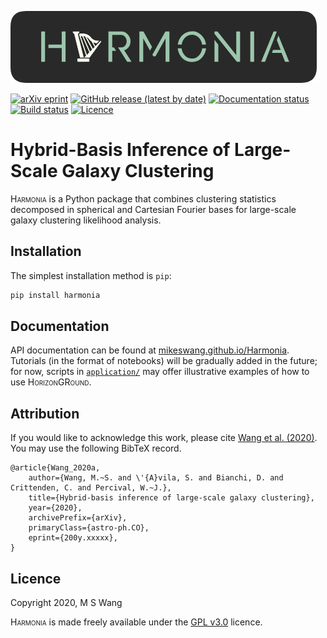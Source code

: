 ![Harmonia](https://github.com/MikeSWang/Harmonia/raw/master/docs/source/_static/Harmonia.png)

[![arXiv eprint](
https://img.shields.io/badge/arXiv-200y.xxxxx-important
)](https://arxiv.org/abs/200y.xxxxx)
[![GitHub release (latest by date)](
https://img.shields.io/github/v/release/MikeSWang/Harmonia?label=release
)](https://github.com/MikeSWang/HorizonGRound/releases/latest)
[![Documentation status](
https://readthedocs.org/projects/harmonia/badge/?version=latest
)](https://harmonia.readthedocs.io/en/latest)
[![Build status](
https://travis-ci.com/MikeSWang/Harmonia.svg?branch=master
)](https://travis-ci.com/MikeSWang/Harmonia)
[![Licence](
https://img.shields.io/badge/licence-GPLv3-informational
)](https://github.com/mikeswang/Harmonia/tree/master/LICENCE)


# Hybrid-Basis Inference of Large-Scale Galaxy Clustering

<span style="font-variant: small-caps">Harmonia</span> is a Python package
that combines clustering statistics decomposed in spherical and Cartesian
Fourier bases for large-scale galaxy clustering likelihood analysis.


## Installation

The simplest installation method is  ``pip``:

```bash
pip install harmonia
```


## Documentation

API documentation can be found at [mikeswang.github.io/Harmonia](
https://mikeswang.github.io/Harmonia).  Tutorials (in the format of
notebooks) will be gradually added in the future; for now, scripts in
[``application/``](../application/) may offer illustrative examples of
how to use <span style="font-variant: small-caps">HorizonGRound</span>.


## Attribution

If you would like to acknowledge this work, please cite
[Wang et al. (2020)](https://arxiv.org/abs/200y.xxxxx). You may use the
following BibTeX record.

    @article{Wang_2020a,
        author={Wang, M.~S. and \'{A}vila, S. and Bianchi, D. and Crittenden, C. and Percival, W.~J.},
        title={Hybrid-basis inference of large-scale galaxy clustering},
        year={2020},
        archivePrefix={arXiv},
        primaryClass={astro-ph.CO},
        eprint={200y.xxxxx},
    }


## Licence

Copyright 2020, M S Wang

<span style="font-variant: small-caps">Harmonia</span> is made freely
available under the
[GPL v3.0](https://www.gnu.org/licenses/gpl-3.0.en.html) licence.
